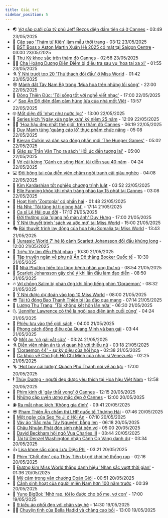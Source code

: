 ```yaml
---
title: Giải trí
sidebar_position: 5
---
```


<!-- vnexpress-giai-tri:START -->
- 🌏 [Vợ sắp cưới của tỷ phú Jeff Bezos diện đầm tiên cá ở Cannes](https://vnexpress.net/vo-sap-cuoi-cua-ty-phu-jeff-bezos-dien-dam-tien-ca-o-cannes-4889534.html) - 03:49 23/05/2025
- 💫 [Cặp sao &#39;Thám tử Kiên&#39; làm mẫu thời trang](https://vnexpress.net/cap-sao-tham-tu-kien-lam-mau-thoi-trang-4889116.html) - 03:12 23/05/2025
- 🌮 [BST Boss x Aston Martin Xuân Hè 2025 có mặt tại Saigon Centre](https://vnexpress.net/bst-boss-x-aston-martin-xuan-he-2025-co-mat-tai-saigon-centre-4889339.html) - 03:00 23/05/2025
- 🧠 [Thư Kỳ khoe sắc trên thảm đỏ Cannes](https://vnexpress.net/thu-ky-khoe-sac-tren-tham-do-cannes-4889505.html) - 02:58 23/05/2025
- 👨‍🏫 [Cha Hoàng Dương Điền Điềm bị điều tra sau vụ &#39;hoa tai xa xỉ&#39;](https://vnexpress.net/cha-hoang-duong-dien-diem-bi-dieu-tra-sau-vu-hoa-tai-xa-xi-4889492.html) - 01:55 23/05/2025
- ⚗️ [Ý Nhi trượt top 20 &#39;Thử thách đối đầu&#39; ở Miss World](https://vnexpress.net/y-nhi-truot-top-20-thu-thach-doi-dau-o-miss-world-4889455.html) - 01:42 23/05/2025
- 😎 [Mảnh đất Tây Nam Bộ trong &#39;Mùa hoa trên những lối sông&#39;](https://vnexpress.net/manh-dat-tay-nam-bo-trong-mua-hoa-tren-nhung-loi-song-4883869.html) - 22:00 22/05/2025
- 🫣 [Đông Thiên Đức: &#39;Tôi sống tốt với nghề viết nhạc&#39;](https://vnexpress.net/dong-thien-duc-toi-song-tot-voi-nghe-viet-nhac-4887753.html) - 17:00 22/05/2025
- 🪄 [Sao Ấn Độ diện đầm cảm hứng lửa của nhà mốt Việt](https://vnexpress.net/sao-an-do-dien-dam-cam-hung-lua-cua-nha-mot-viet-4889337.html) - 13:57 22/05/2025
- 🤓 [Mốt diện đồ &#39;nhạt như nước lọc&#39;](https://vnexpress.net/mot-dien-do-nhat-nhu-nuoc-loc-4889350.html) - 13:00 22/05/2025
- 🫶 [Series kịch &#39;Ngày xửa ngày xưa&#39; kỷ niệm 25 năm](https://vnexpress.net/series-kich-ngay-xua-ngay-xua-ky-niem-25-nam-4889221.html) - 12:09 22/05/2025
- 🧑‍🏫 [&#39;Hoa hậu đẹp nhất thế giới&#39; trên thảm đỏ Cannes](https://vnexpress.net/hoa-hau-dep-nhat-the-gioi-tren-tham-do-cannes-4889067.html) - 06:19 22/05/2025
- 🦄 [Duy Mạnh từng &#39;quảng cáo lố&#39; thực phẩm chức năng](https://vnexpress.net/duy-manh-tung-quang-cao-lo-thuc-pham-chuc-nang-4889172.html) - 05:08 22/05/2025
- 💫 [Kieran Culkin và dàn sao đóng phần mới &#39;The Hunger Games&#39;](https://vnexpress.net/kieran-culkin-va-dan-sao-dong-phan-moi-the-hunger-games-4889062.html) - 05:02 22/05/2025
- 🎊 [Giáo sư Trần Văn Thọ ra sách &#39;Hồi ức đến tương lai&#39;](https://vnexpress.net/giao-su-tran-van-tho-ra-sach-hoi-uc-den-tuong-lai-4888753.html) - 05:00 22/05/2025
- 👹 [Vở cải lương &#39;Gánh cỏ sông Hàn&#39; tái diễn sau 40 năm](https://vnexpress.net/vo-cai-luong-ganh-co-song-han-tai-dien-sau-40-nam-4888348.html) - 04:24 22/05/2025
- 💻 [Đôi bông tai của diễn viên châm ngòi tranh cãi giàu nghèo](https://vnexpress.net/doi-bong-tai-cua-dien-vien-cham-ngoi-tranh-cai-giau-ngheo-4889024.html) - 04:08 22/05/2025
- 🤡 [Kim Kardashian tốt nghiệp chương trình luật](https://vnexpress.net/kim-kardashian-tot-nghiep-chuong-trinh-luat-4889040.html) - 03:52 22/05/2025
- 🥰 [Elle Fanning khóc khi nhận tràng pháo tay 15 phút tại Cannes](https://vnexpress.net/elle-fanning-khoc-khi-nhan-trang-phao-tay-15-phut-tai-cannes-4889003.html) - 03:08 22/05/2025
- 🚀 [Hoạt hình &#39;Zootopia&#39; có phần hai](https://vnexpress.net/hoat-hinh-zootopia-co-phan-hai-4888867.html) - 01:48 22/05/2025
- 📝 [Hà Nhi: &#39;Tôi từng tự ti giọng hát&#39;](https://vnexpress.net/ha-nhi-toi-tung-tu-ti-giong-hat-4888958.html) - 17:14 21/05/2025
- 🐲 [Ca sĩ Lệ Hải qua đời](https://vnexpress.net/ca-si-le-hai-qua-doi-4888980.html) - 17:13 21/05/2025
- 🎃 [Đời thường của &#39;giang hồ màn ảnh&#39; Duy Hưng](https://vnexpress.net/doi-thuong-cua-giang-ho-man-anh-duy-hung-4888647.html) - 17:00 21/05/2025
- 🤠 [Ý Nhi thuyết trình &#39;sách và ước mơ&#39; tại Miss World](https://vnexpress.net/y-nhi-thuyet-trinh-sach-va-uoc-mo-tai-miss-world-4888957.html) - 15:00 21/05/2025
- 🎭 [Bài thuyết trình lay động của hoa hậu Somalia tại Miss World](https://vnexpress.net/bai-thuyet-trinh-lay-dong-cua-hoa-hau-somalia-tai-miss-world-4888796.html) - 13:43 21/05/2025
- 🧰 [&#39;Jurassic World 7&#39; hé lộ cảnh Scarlett Johansson đối đầu khủng long](https://vnexpress.net/jurassic-world-7-he-lo-canh-scarlett-johansson-doi-dau-khung-long-4888810.html) - 12:00 21/05/2025
- 🦍 [Triệu Vy tìm đến Phật pháp](https://vnexpress.net/trieu-vy-tim-den-phat-phap-4888854.html) - 10:30 21/05/2025
- 🌝 [Tập truyện ngắn về phụ nữ Ấn Độ thắng Booker Quốc tế](https://vnexpress.net/tap-truyen-ngan-ve-phu-nu-an-do-thang-booker-quoc-te-4888879.html) - 10:30 21/05/2025
- 🧑‍💻 [Nhã Phương hiến tóc tặng bệnh nhân ung thư vú](https://vnexpress.net/nha-phuong-hien-toc-tang-benh-nhan-ung-thu-vu-4888786.html) - 08:54 21/05/2025
- 🥸 [Scarlett Johansson gây chú ý khi lần đầu làm đạo diễn](https://vnexpress.net/scarlett-johansson-gay-chu-y-khi-lan-dau-lam-dao-dien-4888543.html) - 08:50 21/05/2025
- 🔥 [Vợ chồng Salim bị phản ứng khi lồng tiếng phim &#39;Doraemon&#39;](https://vnexpress.net/vo-chong-salim-bi-phan-ung-khi-long-tieng-phim-doraemon-4888700.html) - 08:32 21/05/2025
- 🐎 [Ý Nhi được dự đoán vào top 10 Miss World](https://vnexpress.net/y-nhi-duoc-du-doan-vao-top-10-miss-world-4888650.html) - 08:00 21/05/2025
- 😎 [Tài tử đóng Bao Thanh Thiên bị lừa đảo qua mạng](https://vnexpress.net/tai-tu-dong-bao-thanh-thien-bi-lua-dao-qua-mang-4888711.html) - 07:14 21/05/2025
- 🦄 [Lương Thu Trang: &#39;Tôi không kết hôn lần nữa&#39;](https://vnexpress.net/luong-thu-trang-toi-khong-ket-hon-lan-nua-4888631.html) - 06:30 21/05/2025
- 🌜 [&#39;Jennifer Lawrence có thể là ngôi sao điện ảnh cuối cùng&#39;](https://vnexpress.net/jennifer-lawrence-co-the-la-ngoi-sao-dien-anh-cuoi-cung-4888545.html) - 04:24 21/05/2025
- 🚦 [Phiêu lưu vào thế giới sách](https://vnexpress.net/phieu-luu-vao-the-gioi-sach-4887810.html) - 04:00 21/05/2025
- 🧐 [Phong cách đồng điệu của Quang Minh và bạn gái](https://vnexpress.net/phong-cach-dong-dieu-cua-quang-minh-va-ban-gai-4887756.html) - 03:44 21/05/2025
- 🐵 [Mốt áo &#39;cô gái vắt sữa&#39;](https://vnexpress.net/mot-ao-co-gai-vat-sua-4888387.html) - 03:24 21/05/2025
- ⚗️ [Diễn viên nhận án tù vì quan hệ với thiếu nữ](https://vnexpress.net/dien-vien-nhan-an-tu-vi-quan-he-voi-thieu-nu-4888569.html) - 03:18 21/05/2025
- 👺 [&#39;Doraemon 44&#39; - sự kỳ diệu của hội họa](https://vnexpress.net/giai-tri/phim/thu-vien-phim/doraemon-nobita-s-art-world-tales-806) - 02:38 21/05/2025
- 🌊 [Ca khúc về Chủ tịch Hồ Chí Minh của nhạc sĩ Venezuela](https://vnexpress.net/ca-khuc-ve-chu-tich-ho-chi-minh-cua-nhac-si-venezuela-4888090.html) - 02:25 21/05/2025
- 🪜 [&#39;Hot boy cải lương&#39; Quách Phú Thành nói về áp lực](https://vnexpress.net/hot-boy-cai-luong-quach-phu-thanh-noi-ve-ap-luc-4881098.html) - 17:00 20/05/2025
- 🕴 [Thùy Dương - người đẹp được yêu thích tại Hoa hậu Việt Nam](https://vnexpress.net/thuy-duong-nguoi-dep-duoc-yeu-thich-tai-hoa-hau-viet-nam-4888394.html) - 12:58 20/05/2025
- 💃 [Phim kinh dị &#39;gây thất vọng&#39; ở Cannes](https://vnexpress.net/phim-kinh-di-gay-that-vong-o-cannes-4888140.html) - 12:15 20/05/2025
- 🦄 [Những cặp uyên ương mặc đẹp ở Cannes](https://vnexpress.net/nhung-cap-uyen-uong-mac-dep-o-cannes-4888150.html) - 12:00 20/05/2025
- ⛽️ [Ra mắt nhạc kịch &#39;Không gia đình&#39;](https://vnexpress.net/ra-mat-nhac-kich-khong-gia-dinh-4888369.html) - 09:41 20/05/2025
- 😎 [Phạm Thiên Ân chấm thi LHP quốc tế Thượng Hải](https://vnexpress.net/pham-thien-an-cham-thi-lhp-quoc-te-thuong-hai-4888317.html) - 07:46 20/05/2025
- 🌊 [Một ngày của Seo Ye Ji ở Hội An](https://vnexpress.net/mot-ngay-cua-seo-ye-ji-o-hoi-an-4888296.html) - 07:10 20/05/2025
- 🐲 [Váy áo &#39;Sắc màu Tây Nguyên&#39; bằng len](https://vnexpress.net/vay-ao-sac-mau-tay-nguyen-bang-len-4888029.html) - 06:18 20/05/2025
- 💂 [Châu Nhuận Phát đón sinh nhật bên vợ](https://vnexpress.net/chau-nhuan-phat-don-sinh-nhat-ben-vo-4888232.html) - 05:00 20/05/2025
- 🙉 [David Beckham hội ngộ Vua Charles III](https://vnexpress.net/david-beckham-hoi-ngo-vua-charles-iii-4888105.html) - 03:44 20/05/2025
- 💪 [Tài tử Denzel Washington nhận Cành Cọ Vàng danh dự](https://vnexpress.net/tai-tu-denzel-washington-nhan-canh-co-vang-danh-du-4888075.html) - 03:34 20/05/2025
- 👍 [Lisa khoe sắc cùng Lưu Diệc Phi](https://vnexpress.net/lisa-khoe-sac-cung-luu-diec-phi-4888167.html) - 03:21 20/05/2025
- 💪 [Phim &#39;Chốt đơn&#39; của Thùy Tiên bị gỡ khỏi hệ thống rạp](https://vnexpress.net/phim-chot-don-cua-thuy-tien-bi-go-khoi-he-thong-rap-4888104.html) - 02:16 20/05/2025
- 💄 [Đương kim Miss World thắng danh hiệu &#39;Nhan sắc vượt thời gian&#39;](https://vnexpress.net/duong-kim-miss-world-thang-danh-hieu-nhan-sac-vuot-thoi-gian-4887822.html) - 01:36 20/05/2025
- 🦩 [Mỹ cảm trong văn chương Đoàn Giỏi](https://vnexpress.net/my-cam-trong-van-chuong-doan-gioi-4887784.html) - 00:51 20/05/2025
- 🥸 [Cảnh sinh hoạt của người miền Nam hơn 100 năm trước](https://vnexpress.net/canh-sinh-hoat-cua-nguoi-mien-nam-hon-100-nam-truoc-4887907.html) - 00:39 20/05/2025
- 🧰 [Yuno BigBoi: &#39;Nhờ rap, tôi lo được cho bố mẹ, vợ con&#39;](https://vnexpress.net/yuno-bigboi-nho-rap-toi-lo-duoc-cho-bo-me-vo-con-4887565.html) - 17:00 19/05/2025
- 💼 [9 kiểu áo phối đẹp với chân váy hè](https://vnexpress.net/9-kieu-ao-phoi-dep-voi-chan-vay-he-4880218.html) - 14:30 19/05/2025
- 🧑‍💻 [Chuyện tình của Bella Hadid và chàng cao bồi](https://vnexpress.net/chuyen-tinh-cua-bella-hadid-va-chang-cao-boi-4886403.html) - 13:00 19/05/2025<!-- vnexpress-giai-tri:END -->
